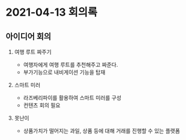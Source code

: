 # 2021-04-13 회의록



## 아이디어 회의

1. 여행 루트 짜주기

   * 여행자에게 여행 루트를 추천해주고 짜준다.
   * 부가기능으로 내비게이션 기능을 탑재

   

2. 스마트 미러

   * 라즈베리파이를 활용하여 스마트 미러를 구성
   * 컨텐츠 회의 필요



3. 못난이
   * 상품가치가 떨어지는 과일, 상품 등에 대해 거래를 진행할 수 있는 플랫폼

